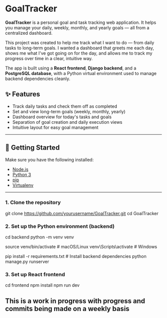# GoalTracker

**GoalTracker** is a personal goal and task tracking web application. It helps you manage your daily, weekly, monthly, and yearly goals — all from a centralized dashboard.

This project was created to help me track what I want to do — from daily tasks to long-term goals. I wanted a dashboard that greets me each day, shows me what I've got going on for the day, and allows me to track my progress over time in a clear, intuitive way.

The app is built using a **React frontend**, **Django backend**, and a **PostgreSQL database**, with a Python virtual environment used to manage backend dependencies cleanly.

## ✨ Features

- Track daily tasks and check them off as completed
- Set and view long-term goals (weekly, monthly, yearly)
- Dashboard overview for today's tasks and goals
- Separation of goal creation and daily execution views
- Intuitive layout for easy goal management

---

## 🚀 Getting Started

Make sure you have the following installed:

- [Node.js](https://nodejs.org/)
- [Python 3](https://www.python.org/)
- [pip](https://pip.pypa.io/en/stable/)
- [Virtualenv](https://virtualenv.pypa.io/en/latest/)

---

### 1. Clone the repository

git clone https://github.com/yourusername/GoalTracker.git
cd GoalTracker

### 2. Set up the Python environment (backend)
cd backend
python -m venv venv

source venv/bin/activate  # macOS/Linux
venv\Scripts\activate    # Windows

pip install -r requirements.txt  # Install backend dependencies
python manage.py runserver


### 3. Set up React frontend

cd frontend
npm install
npm run dev


## This is a work in progress with progress and commits being made on a weekly basis 
